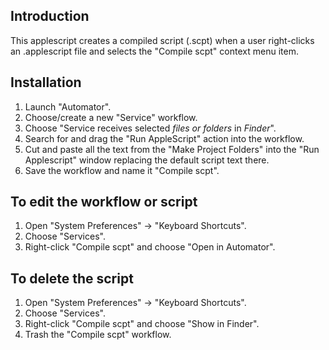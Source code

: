 ## Introduction

This applescript creates a compiled script (.scpt) when a user right-clicks an .applescript file and selects the "Compile scpt" context menu item.

## Installation

1. Launch "Automator".
2. Choose/create a new "Service" workflow.
3. Choose "Service receives selected *files or folders* in *Finder*".
4. Search for and drag the "Run AppleScript" action into the workflow.
5. Cut and paste all the text from the "Make Project Folders" into the "Run Applescript" window replacing the default script text there.
6. Save the workflow and name it "Compile scpt".

## To edit the workflow or script

1. Open "System Preferences" -> "Keyboard Shortcuts".
2. Choose "Services".
3. Right-click "Compile scpt" and choose "Open in Automator".

## To delete the script

1. Open "System Preferences" -> "Keyboard Shortcuts".
2. Choose "Services".
3. Right-click "Compile scpt" and choose "Show in Finder".
4. Trash the "Compile scpt" workflow.
